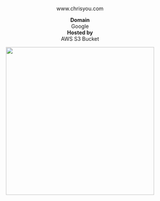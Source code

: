 <p align="center">www.chrisyou.com </p>

<p align="center"><b>Domain</b><br>Google<br>
  <b>Hosted by</b><br> AWS S3 Bucket<br> </p>

<p align="center">
  <img src="https://chrisyou-backup-website.s3.amazonaws.com/assets/website-3.png" width ="400px">
</p>
